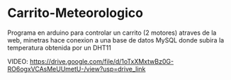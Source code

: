 # Carrito-Meteorologico
Programa en arduino para controlar un carrito (2 motores) atraves de la web, minetras hace conexion a una base de datos MySQL donde subira la temperatura obtenida por un DHT11

VIDEO:
https://drive.google.com/file/d/1oTxXMxtwBz0G-RO6ogxVCAsMeUUmetU-/view?usp=drive_link
